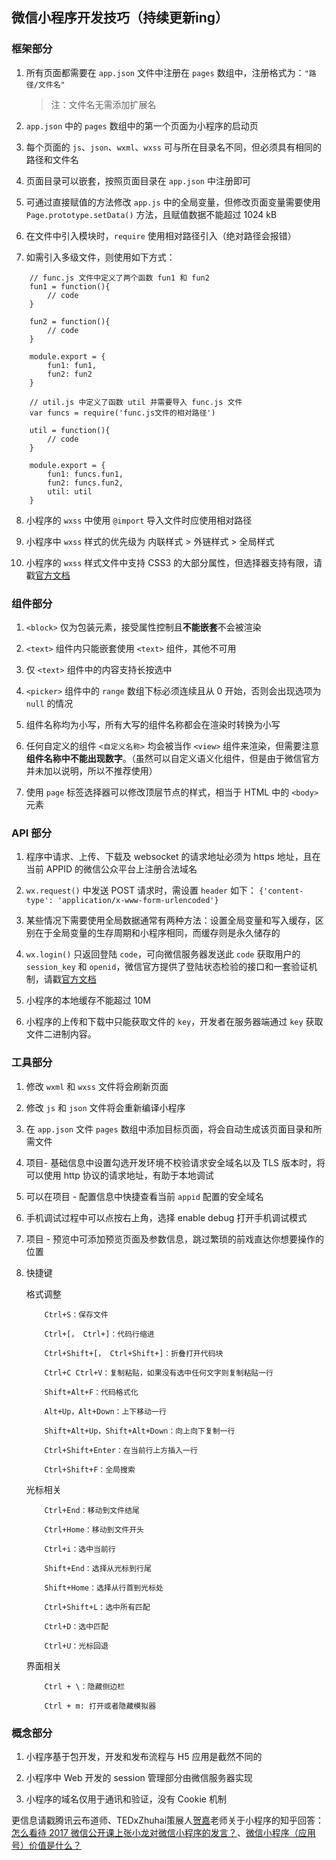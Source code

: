 ## 微信小程序开发技巧（持续更新ing）

### 框架部分

1. 所有页面都需要在 `app.json` 文件中注册在 `pages` 数组中，注册格式为：`"路径/文件名"`

	> 注：文件名无需添加扩展名

2. `app.json` 中的 `pages` 数组中的第一个页面为小程序的启动页

3. 每个页面的 `js`、`json`、`wxml`、`wxss` 可与所在目录名不同，但必须具有相同的路径和文件名

4. 页面目录可以嵌套，按照页面目录在 `app.json` 中注册即可

5. 可通过直接赋值的方法修改 `app.js` 中的全局变量，但修改页面变量需要使用 `Page.prototype.setData()` 方法，且赋值数据不能超过 1024 kB

6. 在文件中引入模块时，`require` 使用相对路径引入（绝对路径会报错）

7. 如需引入多级文件，则使用如下方式：
```
	// func.js 文件中定义了两个函数 fun1 和 fun2
	fun1 = function(){
		// code
	}

	fun2 = function(){
		// code
	}

	module.export = {
		fun1: fun1,
		fun2: fun2
	}

	// util.js 中定义了函数 util 并需要导入 func.js 文件
	var funcs = require('func.js文件的相对路径')

	util = function(){
		// code
	}

	module.export = {
		fun1: funcs.fun1,
		fun2: funcs.fun2,
		util: util
	}
```
8. 小程序的 `wxss` 中使用 `@import` 导入文件时应使用相对路径

9. 小程序中 `wxss` 样式的优先级为 内联样式 > 外链样式 > 全局样式

10. 小程序的 `wxss` 样式文件中支持 CSS3 的大部分属性，但选择器支持有限，请戳[官方文档](https://mp.weixin.qq.com/debug/wxadoc/dev/framework/view/wxss.html?t=20161222)

### 组件部分

1. `<block>` 仅为包装元素，接受属性控制且**不能嵌套**不会被渲染

2. `<text>` 组件内只能嵌套使用 `<text>` 组件，其他不可用

3. 仅 `<text>` 组件中的内容支持长按选中

4. `<picker>` 组件中的 `range` 数组下标必须连续且从 0 开始，否则会出现选项为 `null` 的情况

5. 组件名称均为小写，所有大写的组件名称都会在渲染时转换为小写

6. 任何自定义的组件 `<自定义名称>` 均会被当作 `<view>` 组件来渲染，但需要注意**组件名称中不能出现数字**。（虽然可以自定义语义化组件，但是由于微信官方并未加以说明，所以不推荐使用）

7. 使用 `page` 标签选择器可以修改顶层节点的样式，相当于 HTML 中的 `<body>` 元素

### API 部分

1. 程序中请求、上传、下载及 websocket 的请求地址必须为 https 地址，且在当前 APPID 的微信公众平台上注册合法域名

2. `wx.request()` 中发送 POST 请求时，需设置 `header` 如下：
	`{'content-type': 'application/x-www-form-urlencoded'}`

3. 某些情况下需要使用全局数据通常有两种方法：设置全局变量和写入缓存，区别在于全局变量的生存周期和小程序相同，而缓存则是永久储存的

4. `wx.login()` 只返回登陆 `code`，可向微信服务器发送此 `code` 获取用户的 `session_key` 和 `openid`，微信官方提供了登陆状态检验的接口和一套验证机制，请戳[官方文档](https://mp.weixin.qq.com/debug/wxadoc/dev/api/api-login.html?t=20161222#wxloginobject)

5. 小程序的本地缓存不能超过 10M

6. 小程序的上传和下载中只能获取文件的 `key`，开发者在服务器端通过 `key` 获取文件二进制内容。

### 工具部分

1. 修改 `wxml` 和 `wxss` 文件将会刷新页面

2. 修改 `js` 和 `json` 文件将会重新编译小程序

3. 在 `app.json` 文件 `pages` 数组中添加目标页面，将会自动生成该页面目录和所需文件

4. 项目- 基础信息中设置勾选开发环境不校验请求安全域名以及 TLS 版本时，将可以使用 http 协议的请求地址，有助于本地调试

5. 可以在项目 - 配置信息中快捷查看当前 `appid` 配置的安全域名

6. 手机调试过程中可以点按右上角，选择 enable debug 打开手机调试模式

7. 项目 - 预览中可添加预览页面及参数信息，跳过繁琐的前戏直达你想要操作的位置

8. 快捷键
	
	格式调整
	```
	    Ctrl+S：保存文件

	    Ctrl+[， Ctrl+]：代码行缩进

	    Ctrl+Shift+[， Ctrl+Shift+]：折叠打开代码块

	    Ctrl+C Ctrl+V：复制粘贴，如果没有选中任何文字则复制粘贴一行

	    Shift+Alt+F：代码格式化

	    Alt+Up，Alt+Down：上下移动一行

	    Shift+Alt+Up，Shift+Alt+Down：向上向下复制一行

	    Ctrl+Shift+Enter：在当前行上方插入一行

	    Ctrl+Shift+F：全局搜索 
	```
	光标相关
	```
	    Ctrl+End：移动到文件结尾

	    Ctrl+Home：移动到文件开头

	    Ctrl+i：选中当前行

	    Shift+End：选择从光标到行尾

	    Shift+Home：选择从行首到光标处

	    Ctrl+Shift+L：选中所有匹配

	    Ctrl+D：选中匹配

	    Ctrl+U：光标回退 
	```
	界面相关
	```
	    Ctrl + \：隐藏侧边栏

	    Ctrl + m: 打开或者隐藏模拟器 
	```

### 概念部分

1. 小程序基于包开发，开发和发布流程与 H5 应用是截然不同的

2. 小程序中 Web 开发的 session 管理部分由微信服务器实现

3. 小程序的域名仅用于通讯和验证，没有 Cookie 机制

更信息请戳腾讯云布道师、TEDxZhuhai策展人[贺嘉](https://www.zhihu.com/people/he-jia-43/answers)老师关于小程序的知乎回答：[怎么看待 2017 微信公开课上张小龙对微信小程序的发言？](https://www.zhihu.com/question/54129120/answer/138024934)、[微信小程序（应用号）价值是什么？](https://www.zhihu.com/question/50875544/answer/133070413)

